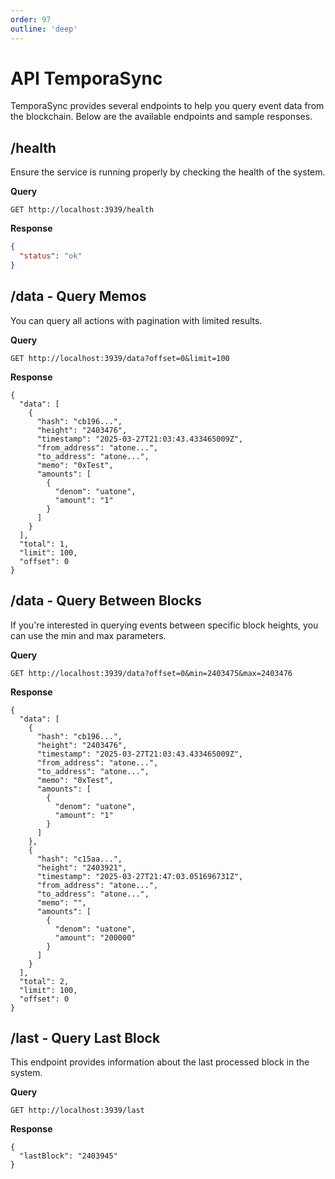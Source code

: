 ```yaml
---
order: 97
outline: 'deep'
---
```


# API TemporaSync

TemporaSync provides several endpoints to help you query event data from the blockchain. Below are the available endpoints and sample responses.

## /health

Ensure the service is running properly by checking the health of the system.

**Query**

```
GET http://localhost:3939/health
```

**Response**

```json
{
  "status": "ok"
}
```

## /data - Query Memos

You can query all actions with pagination with limited results.

**Query**

```
GET http://localhost:3939/data?offset=0&limit=100
```

**Response**

```
{
  "data": [
    {
      "hash": "cb196...",
      "height": "2403476",
      "timestamp": "2025-03-27T21:03:43.433465009Z",
      "from_address": "atone...",
      "to_address": "atone...",
      "memo": "0xTest",
      "amounts": [
        {
          "denom": "uatone",
          "amount": "1"
        }
      ]
    }
  ],
  "total": 1,
  "limit": 100,
  "offset": 0
}
```

## /data - Query Between Blocks

If you're interested in querying events between specific block heights, you can use the min and max parameters.

**Query**

```
GET http://localhost:3939/data?offset=0&min=2403475&max=2403476
```

**Response**

```
{
  "data": [
    {
      "hash": "cb196...",
      "height": "2403476",
      "timestamp": "2025-03-27T21:03:43.433465009Z",
      "from_address": "atone...",
      "to_address": "atone...",
      "memo": "0xTest",
      "amounts": [
        {
          "denom": "uatone",
          "amount": "1"
        }
      ]
    },
    {
      "hash": "c15aa...",
      "height": "2403921",
      "timestamp": "2025-03-27T21:47:03.051696731Z",
      "from_address": "atone...",
      "to_address": "atone...",
      "memo": "",
      "amounts": [
        {
          "denom": "uatone",
          "amount": "200000"
        }
      ]
    }
  ],
  "total": 2,
  "limit": 100,
  "offset": 0
}
```

## /last - Query Last Block

This endpoint provides information about the last processed block in the system.

**Query**

```
GET http://localhost:3939/last
```

**Response**

```
{
  "lastBlock": "2403945"
}
```
